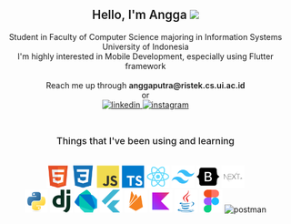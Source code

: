 <div align="center">
<h2 style="font-weight: 600;">Hello, I'm Angga <img
src="https://github.com/abdoachhoubi/abdoachhoubi/blob/main/gifs/Hi.gif?raw=true" width="30"></h2>
Student in Faculty of Computer Science majoring in Information Systems University of Indonesia
</br>
I'm highly interested in Mobile Development, especially using Flutter framework
</br>
</br>
<text>Reach me up through <text style="font-weight: 600;">anggaputra@ristek.cs.ui.ac.id</text></text>
</br>
or
</br>
<a href="www.linkedin.com/in/wayan-angga" target="_blank">
<img src=https://img.shields.io/badge/linkedin-%2300acee.svg?color=405DE6&style=for-the-badge&logo=linkedin&logoColor=white
    alt=linkedin style="margin-bottom: 5px;" />
</a>
<a href="https://www.instagram.com/wayananggaa" target="_blank">
<img src=https://img.shields.io/badge/instagram-%ff5851db.svg?color=C13584&style=for-the-badge&logo=instagram&logoColor=white
    alt=instagram style="margin-bottom: 5px;" />
</a>
</br>
</br>
<h3 style="font-weight: 500;">Things that I've been using and learning</h3>
</br>
<a>
<img src="https://raw.githubusercontent.com/devicons/devicon/1119b9f84c0290e0f0b38982099a2bd027a48bf1/icons/html5/html5-original.svg"
    alt="html5" width="40" height="40" />
</a>
<a>
<img src="https://raw.githubusercontent.com/devicons/devicon/1119b9f84c0290e0f0b38982099a2bd027a48bf1/icons/css3/css3-plain.svg"
    alt="css3" width="40" height="40" />
</a>
<a>
<img src="https://raw.githubusercontent.com/devicons/devicon/master/icons/javascript/javascript-original.svg"
    alt="javascript" width="40" height="40" />
</a>
<a>
<img src="https://raw.githubusercontent.com/devicons/devicon/1119b9f84c0290e0f0b38982099a2bd027a48bf1/icons/typescript/typescript-original.svg"
    alt="typescript" width="40" height="40" />
</a>
<a>
<img src="https://raw.githubusercontent.com/devicons/devicon/1119b9f84c0290e0f0b38982099a2bd027a48bf1/icons/react/react-original.svg"
    alt="react" width="40" height="40" />
</a>
<a>
<img src="https://raw.githubusercontent.com/devicons/devicon/1119b9f84c0290e0f0b38982099a2bd027a48bf1/icons/tailwindcss/tailwindcss-plain.svg"
    alt="tailwind" width="40" height="40" />
</a>
<a>
<img src="https://raw.githubusercontent.com/devicons/devicon/1119b9f84c0290e0f0b38982099a2bd027a48bf1/icons/bootstrap/bootstrap-plain.svg"
    alt="bootstrap" width="40" height="40" />
</a>
<a>
<img src="https://raw.githubusercontent.com/github/explore/28b02bbc9ad9f7a503c43775aebeb515dc2da5fc/topics/nextjs/nextjs.png"
    alt="nextjs" width="40" height="40" style="background-color:white;"  />
</a>
</br>
<a>
<img src="https://raw.githubusercontent.com/devicons/devicon/master/icons/python/python-original.svg"
    alt="python" width="40" height="40" />
</a>
<a>
<img src="https://raw.githubusercontent.com/devicons/devicon/1119b9f84c0290e0f0b38982099a2bd027a48bf1/icons/django/django-plain.svg"
    alt="django" width="40" height="40" />
</a>
<a>
<img src="https://raw.githubusercontent.com/devicons/devicon/1119b9f84c0290e0f0b38982099a2bd027a48bf1/icons/dart/dart-original.svg"
    alt="dart" width="40" height="40" />
</a>
<a>
<img src="https://raw.githubusercontent.com/devicons/devicon/1119b9f84c0290e0f0b38982099a2bd027a48bf1/icons/flutter/flutter-plain.svg"
    alt="flutter" width="40" height="40" />
</a>
<a>
<img src="https://raw.githubusercontent.com/devicons/devicon/1119b9f84c0290e0f0b38982099a2bd027a48bf1/icons/firebase/firebase-plain.svg"
    alt="firebase" width="40" height="40" />
</a>
<a>
<img src="https://raw.githubusercontent.com/devicons/devicon/1119b9f84c0290e0f0b38982099a2bd027a48bf1/icons/kotlin/kotlin-original.svg"
    alt="kotlin" width="40" height="40" />
</a>
<a>
<img src="https://raw.githubusercontent.com/devicons/devicon/1119b9f84c0290e0f0b38982099a2bd027a48bf1/icons/java/java-original.svg"
    alt="java" width="40" height="40" />
</a>
<a>
<img src="https://raw.githubusercontent.com/devicons/devicon/1119b9f84c0290e0f0b38982099a2bd027a48bf1/icons/figma/figma-original.svg"
    alt="figma" width="40" height="40" />
</a>
<a>
<img src="https://uxwing.com/wp-content/themes/uxwing/download/brands-and-social-media/postman-icon.png"
    alt="postman" width="40" height="40" />
</a>
</div>
